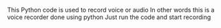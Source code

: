 This Python code is used to record voice or audio
In other words this is a voice recorder done using python
Just run the code and start recording

